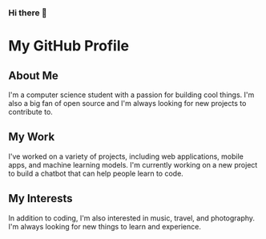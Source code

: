 ### Hi there 👋
# My GitHub Profile

## About Me

I'm a computer science student with a passion for building cool things. I'm also a big fan of open source and I'm always looking for new projects to contribute to.

## My Work

I've worked on a variety of projects, including web applications, mobile apps, and machine learning models. I'm currently working on a new project to build a chatbot that can help people learn to code.

## My Interests

In addition to coding, I'm also interested in music, travel, and photography. I'm always looking for new things to learn and experience.

<!--
## Contact Me

You can find me on Twitter at [@my_twitter_username](https://twitter.com/my_twitter_username).

## Stay Updated

You can subscribe to my blog to stay updated on my latest work: https://my_blog_url.com/
-->
<!--
**harishrd/harishrd** is a ✨ _special_ ✨ repository because its `README.md` (this file) appears on your GitHub profile.

Here are some ideas to get you started:

- 🔭 I’m currently working on ...
- 🌱 I’m currently learning ...
- 👯 I’m looking to collaborate on ...
- 🤔 I’m looking for help with ...
- 💬 Ask me about ...
- 📫 How to reach me: ...
- 😄 Pronouns: ...
- ⚡ Fun fact: ...
-->
